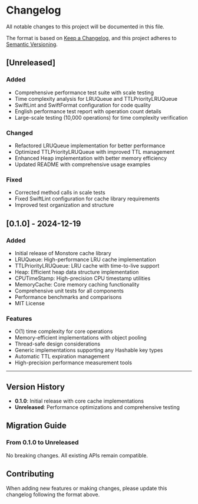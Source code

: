 # Changelog

All notable changes to this project will be documented in this file.

The format is based on [Keep a Changelog](https://keepachangelog.com/en/1.0.0/),
and this project adheres to [Semantic Versioning](https://semver.org/spec/v2.0.0.html).

## [Unreleased]

### Added
- Comprehensive performance test suite with scale testing
- Time complexity analysis for LRUQueue and TTLPriorityLRUQueue
- SwiftLint and SwiftFormat configuration for code quality
- English performance test report with operation count details
- Large-scale testing (10,000 operations) for time complexity verification

### Changed
- Refactored LRUQueue implementation for better performance
- Optimized TTLPriorityLRUQueue with improved TTL management
- Enhanced Heap implementation with better memory efficiency
- Updated README with comprehensive usage examples

### Fixed
- Corrected method calls in scale tests
- Fixed SwiftLint configuration for cache library requirements
- Improved test organization and structure

## [0.1.0] - 2024-12-19

### Added
- Initial release of Monstore cache library
- LRUQueue: High-performance LRU cache implementation
- TTLPriorityLRUQueue: LRU cache with time-to-live support
- Heap: Efficient heap data structure implementation
- CPUTimeStamp: High-precision CPU timestamp utilities
- MemoryCache: Core memory caching functionality
- Comprehensive unit tests for all components
- Performance benchmarks and comparisons
- MIT License

### Features
- O(1) time complexity for core operations
- Memory-efficient implementations with object pooling
- Thread-safe design considerations
- Generic implementations supporting any Hashable key types
- Automatic TTL expiration management
- High-precision performance measurement tools

---

## Version History

- **0.1.0**: Initial release with core cache implementations
- **Unreleased**: Performance optimizations and comprehensive testing

## Migration Guide

### From 0.1.0 to Unreleased
No breaking changes. All existing APIs remain compatible.

## Contributing

When adding new features or making changes, please update this changelog following the format above. 
